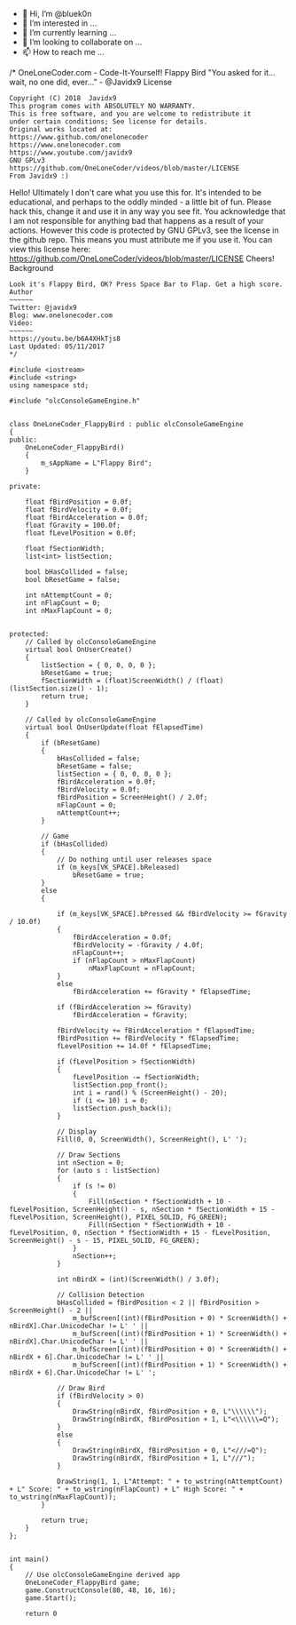 - 👋 Hi, I’m @bluek0n
- 👀 I’m interested in ...
- 🌱 I’m currently learning ...
- 💞️ I’m looking to collaborate on ...
- 📫 How to reach me ...

<!---
bluek0n/bluek0n is a ✨ special ✨ repository because its `README.md` (this file) appears on your GitHub profile.
You can click the Preview link to take a look at your changes.
--->
 
 /*
OneLoneCoder.com - Code-It-Yourself! Flappy Bird
"You asked for it... wait, no one did, ever..." - @Javidx9
License
~~~~~~~
Copyright (C) 2018  Javidx9
This program comes with ABSOLUTELY NO WARRANTY.
This is free software, and you are welcome to redistribute it
under certain conditions; See license for details. 
Original works located at:
https://www.github.com/onelonecoder
https://www.onelonecoder.com
https://www.youtube.com/javidx9
GNU GPLv3
https://github.com/OneLoneCoder/videos/blob/master/LICENSE
From Javidx9 :)
~~~~~~~~~~~~~~~
Hello! Ultimately I don't care what you use this for. It's intended to be 
educational, and perhaps to the oddly minded - a little bit of fun. 
Please hack this, change it and use it in any way you see fit. You acknowledge 
that I am not responsible for anything bad that happens as a result of 
your actions. However this code is protected by GNU GPLv3, see the license in the
github repo. This means you must attribute me if you use it. You can view this
license here: https://github.com/OneLoneCoder/videos/blob/master/LICENSE
Cheers!
Background
~~~~~~~~~~
Look it's Flappy Bird, OK? Press Space Bar to Flap. Get a high score.
Author
~~~~~~
Twitter: @javidx9
Blog: www.onelonecoder.com
Video:
~~~~~~
https://youtu.be/b6A4XHkTjs8
Last Updated: 05/11/2017
*/

#include <iostream>
#include <string>
using namespace std;

#include "olcConsoleGameEngine.h"


class OneLoneCoder_FlappyBird : public olcConsoleGameEngine
{
public:
	OneLoneCoder_FlappyBird()
	{
		m_sAppName = L"Flappy Bird";
	}

private:

	float fBirdPosition = 0.0f;
	float fBirdVelocity = 0.0f;
	float fBirdAcceleration = 0.0f;
	float fGravity = 100.0f;
	float fLevelPosition = 0.0f;

	float fSectionWidth;
	list<int> listSection;

	bool bHasCollided = false;
	bool bResetGame = false;

	int nAttemptCount = 0;
	int nFlapCount = 0;
	int nMaxFlapCount = 0;


protected:
	// Called by olcConsoleGameEngine
	virtual bool OnUserCreate()
	{
		listSection = { 0, 0, 0, 0 };
		bResetGame = true;
		fSectionWidth = (float)ScreenWidth() / (float)(listSection.size() - 1);
		return true;
	}

	// Called by olcConsoleGameEngine
	virtual bool OnUserUpdate(float fElapsedTime)
	{
		if (bResetGame)
		{
			bHasCollided = false;
			bResetGame = false;
			listSection = { 0, 0, 0, 0 };
			fBirdAcceleration = 0.0f;
			fBirdVelocity = 0.0f;
			fBirdPosition = ScreenHeight() / 2.0f;
			nFlapCount = 0;
			nAttemptCount++;
		}

		// Game
		if (bHasCollided)
		{
			// Do nothing until user releases space
			if (m_keys[VK_SPACE].bReleased)
				bResetGame = true;
		}
		else
		{

			if (m_keys[VK_SPACE].bPressed && fBirdVelocity >= fGravity / 10.0f)
			{
				fBirdAcceleration = 0.0f;
				fBirdVelocity = -fGravity / 4.0f;
				nFlapCount++;
				if (nFlapCount > nMaxFlapCount)
					nMaxFlapCount = nFlapCount;
			}
			else
				fBirdAcceleration += fGravity * fElapsedTime;

			if (fBirdAcceleration >= fGravity)
				fBirdAcceleration = fGravity;

			fBirdVelocity += fBirdAcceleration * fElapsedTime;
			fBirdPosition += fBirdVelocity * fElapsedTime;
			fLevelPosition += 14.0f * fElapsedTime;

			if (fLevelPosition > fSectionWidth)
			{
				fLevelPosition -= fSectionWidth;
				listSection.pop_front();
				int i = rand() % (ScreenHeight() - 20);
				if (i <= 10) i = 0;
				listSection.push_back(i);
			}

			// Display
			Fill(0, 0, ScreenWidth(), ScreenHeight(), L' ');

			// Draw Sections
			int nSection = 0;
			for (auto s : listSection)
			{
				if (s != 0)
				{
					Fill(nSection * fSectionWidth + 10 - fLevelPosition, ScreenHeight() - s, nSection * fSectionWidth + 15 - fLevelPosition, ScreenHeight(), PIXEL_SOLID, FG_GREEN);
					Fill(nSection * fSectionWidth + 10 - fLevelPosition, 0, nSection * fSectionWidth + 15 - fLevelPosition, ScreenHeight() - s - 15, PIXEL_SOLID, FG_GREEN);
				}
				nSection++;
			}

			int nBirdX = (int)(ScreenWidth() / 3.0f);

			// Collision Detection
			bHasCollided = fBirdPosition < 2 || fBirdPosition > ScreenHeight() - 2 ||
				m_bufScreen[(int)(fBirdPosition + 0) * ScreenWidth() + nBirdX].Char.UnicodeChar != L' ' ||
				m_bufScreen[(int)(fBirdPosition + 1) * ScreenWidth() + nBirdX].Char.UnicodeChar != L' ' ||
				m_bufScreen[(int)(fBirdPosition + 0) * ScreenWidth() + nBirdX + 6].Char.UnicodeChar != L' ' ||
				m_bufScreen[(int)(fBirdPosition + 1) * ScreenWidth() + nBirdX + 6].Char.UnicodeChar != L' ';

			// Draw Bird
			if (fBirdVelocity > 0)
			{
				DrawString(nBirdX, fBirdPosition + 0, L"\\\\\\");
				DrawString(nBirdX, fBirdPosition + 1, L"<\\\\\\=Q");
			}
			else
			{
				DrawString(nBirdX, fBirdPosition + 0, L"<///=Q");
				DrawString(nBirdX, fBirdPosition + 1, L"///");
			}

			DrawString(1, 1, L"Attempt: " + to_wstring(nAttemptCount) + L" Score: " + to_wstring(nFlapCount) + L" High Score: " + to_wstring(nMaxFlapCount));
		}

		return true;
	}
};


int main()
{
	// Use olcConsoleGameEngine derived app
	OneLoneCoder_FlappyBird game;
	game.ConstructConsole(80, 48, 16, 16);
	game.Start();

	return 0
